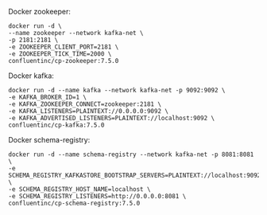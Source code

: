 

Docker zookeeper:

    docker run -d \
    --name zookeeper --network kafka-net \
    -p 2181:2181 \
    -e ZOOKEEPER_CLIENT_PORT=2181 \
    -e ZOOKEEPER_TICK_TIME=2000 \
    confluentinc/cp-zookeeper:7.5.0

Docker kafka:

    docker run -d --name kafka --network kafka-net -p 9092:9092 \
    -e KAFKA_BROKER_ID=1 \
    -e KAFKA_ZOOKEEPER_CONNECT=zookeeper:2181 \
    -e KAFKA_LISTENERS=PLAINTEXT://0.0.0.0:9092 \
    -e KAFKA_ADVERTISED_LISTENERS=PLAINTEXT://localhost:9092 \
    confluentinc/cp-kafka:7.5.0

Docker schema-registry:

    docker run -d --name schema-registry --network kafka-net -p 8081:8081 \
    -e SCHEMA_REGISTRY_KAFKASTORE_BOOTSTRAP_SERVERS=PLAINTEXT://localhost:9092 \
    -e SCHEMA_REGISTRY_HOST_NAME=localhost \
    -e SCHEMA_REGISTRY_LISTENERS=http://0.0.0.0:8081 \
    confluentinc/cp-schema-registry:7.5.0